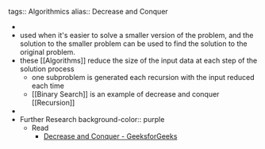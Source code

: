 tags:: Algorithmics
alias:: Decrease and Conquer

-
- used when it's easier to solve a smaller version of the problem, and the solution to the smaller problem can be used to find the solution to the original problem.
- these [[Algorithms]] reduce the size of the input data at each step of the solution process
	- one subproblem is generated each recursion with the input reduced each time
	- [[Binary Search]] is an example of decrease and conquer [[Recursion]]
-
- Further Research
  background-color:: purple
	- Read
		- [Decrease and Conquer - GeeksforGeeks](https://www.geeksforgeeks.org/decrease-and-conquer/)
